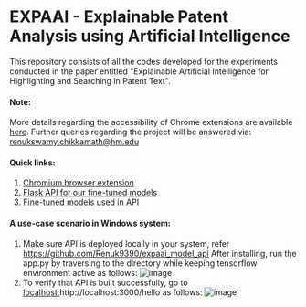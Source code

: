 # EXPAAI - Explainable Patent Analysis using Artificial Intelligence
This repository consists of all the codes developed for the experiments conducted in the paper entitled "Explainable Artificial Intelligence for Highlighting and Searching in Patent Text". 

#### Note: 
More details regarding the accessibility of Chrome extensions are available [here](https://github.com/Renuk9390/expaai_browser_extension_cli). Further queries regarding the project will be answered via: renukswamy.chikkamath@hm.edu

#### Quick links:
1. [Chromium browser extension](https://github.com/Renuk9390/expaai_browser_extension_cli)
2. [Flask API for our fine-tuned models](https://github.com/Renuk9390/expaai_model_api)
3. [Fine-tuned models used in API](https://huggingface.co/fassahat)

#### A use-case scenario in Windows system:
1. Make sure API is deployed locally in your system, refer https://github.com/Renuk9390/expaai_model_api
    After installing, run the app.py by traversing to the directory while keeping tensorflow environment active as follows:
![image](https://github.com/Renuk9390/expaai_model/assets/34164541/92ae2c96-8558-479b-8d6c-480278e36c45)
2. To verify that API is built successfully, go to [localhost:](http://localhost:3000/hello)http://localhost:3000/hello as follows:
![image](https://github.com/Renuk9390/expaai_model/assets/34164541/51d554a1-4f75-4ec3-905d-80adf18f9b2e)


